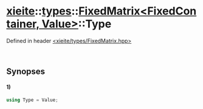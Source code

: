 # [xieite](../../../../../xieite.md)\:\:[types](../../../../../types.md)\:\:[FixedMatrix\<FixedContainer, Value\>](../../../FixedMatrix.md)\:\:Type
Defined in header [<xieite/types/FixedMatrix.hpp>](../../../../../../include/xieite/types/FixedMatrix.hpp)

&nbsp;

## Synopses
#### 1)
```cpp
using Type = Value;
```
